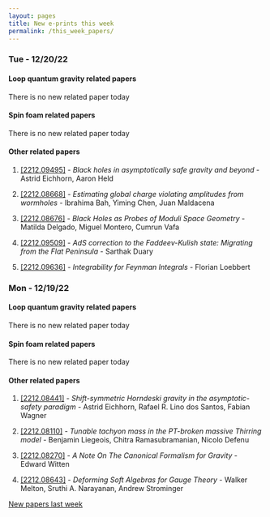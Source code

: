 ```yaml
---
layout: pages
title: New e-prints this week
permalink: /this_week_papers/
---
```




### Tue - 12/20/22

#### Loop quantum gravity related papers

There is no new related paper today 

#### Spin foam related papers

There is no new related paper today 



#### Other related papers

1. [[2212.09495]](https://arxiv.org/abs/2212.09495) - *Black holes in asymptotically safe gravity and beyond* - Astrid Eichhorn, Aaron Held

1. [[2212.08668]](https://arxiv.org/abs/2212.08668) - *Estimating global charge violating amplitudes from wormholes* - Ibrahima Bah, Yiming Chen, Juan Maldacena

1. [[2212.08676]](https://arxiv.org/abs/2212.08676) - *Black Holes as Probes of Moduli Space Geometry* - Matilda Delgado, Miguel Montero, Cumrun Vafa

1. [[2212.09509]](https://arxiv.org/abs/2212.09509) - *AdS correction to the Faddeev-Kulish state: Migrating from the Flat  Peninsula* - Sarthak Duary

1. [[2212.09636]](https://arxiv.org/abs/2212.09636) - *Integrability for Feynman Integrals* - Florian Loebbert



### Mon - 12/19/22

#### Loop quantum gravity related papers

There is no new related paper today 

#### Spin foam related papers

There is no new related paper today 



#### Other related papers

1. [[2212.08441]](https://arxiv.org/abs/2212.08441) - *Shift-symmetric Horndeski gravity in the asymptotic-safety paradigm* - Astrid Eichhorn, Rafael R. Lino dos Santos, Fabian Wagner

1. [[2212.08110]](https://arxiv.org/abs/2212.08110) - *Tunable tachyon mass in the PT-broken massive Thirring model* - Benjamin Liegeois, Chitra Ramasubramanian, Nicolo Defenu

1. [[2212.08270]](https://arxiv.org/abs/2212.08270) - *A Note On The Canonical Formalism for Gravity* - Edward Witten

1. [[2212.08643]](https://arxiv.org/abs/2212.08643) - *Deforming Soft Algebras for Gauge Theory* - Walker Melton, Sruthi A. Narayanan, Andrew Strominger






[New papers last week]({{site.url}}/archived/weekly/pre-prints/2022/12/19/archived_weekly_papers.html)